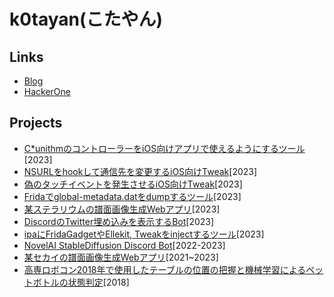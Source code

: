 # k0tayan(こたやん)

## Links
- [Blog](https://www.kotayan.xyz/)  
- [HackerOne](https://hackerone.com/kotayan)

## Projects
- [C*unithmのコントローラーをiOS向けアプリで使えるようにするツール](https://github.com/PurplePalette/tasoller-ios-bridge)[2023]
- [NSURLをhookして通信先を変更するiOS向けTweak](https://github.com/k0tayan/NSURL_HOOK)[2023]
- [偽のタッチイベントを発生させるiOS向けTweak](https://github.com/PurplePalette/libfaketouch)[2023]
- [Fridaでglobal-metadata.datをdumpするツール](https://github.com/k0tayan/FridaDumpGlobalMetadata)[2023]
- [某ステラリウムの譜面画像生成Webアプリ](https://github.com/PurplePalette/sus-2-ymst-img)[2023]
- [DiscordのTwitter埋め込みを表示するBot](https://github.com/PurplePalette/twifixbot)[2023]
- [ipaにFridaGadgetやEllekit, Tweakをinjectするツール](https://github.com/PurplePalette/patch_ipa)[2023]
- [NovelAI StableDiffusion Discord Bot](https://github.com/k0tayan/NovelAI-SD-DiscordBot)[2022-2023]
- [某セカイの譜面画像生成Webアプリ](https://github.com/PurplePalette/sekai-sus-2-img)[2021~2023]
- [高専ロボコン2018年で使用したテーブルの位置の把握と機械学習によるペットボトルの状態判定](https://github.com/k0tayan/PathPlanning)[2018]
